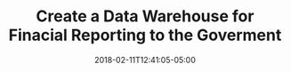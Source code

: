 ---
title: Create a Data Warehouse for Finacial Reporting to the Goverment
date: 2018-02-11T12:41:05-05:00
description: >
  Het Nieuwe Instituut has an obligation to the government to report on the progress and budgets of long-term projects. For this they wanted to use a data platform and accompanying reports. I developed the ETL of the local systems (AFAS and Exact), implemented and set up the Azure environment and was responsible for the realization of the entire project.
tags: 
  - Motion10
  - Azure SQL Database
  - Power BI
  - Excel
  - Azure Analysis Services
  - Azure Blob Storage
  - Azure Data Factory
  - AFAS
  - Exact
  - Azure Key Vault
duration: 4
client: Het Nieuwe Instituut
role: Data Engineer
weight: 9
---